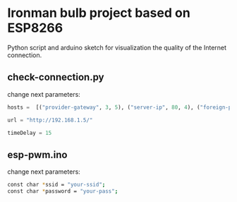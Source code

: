 Ironman bulb project based on ESP8266
======
Python script and arduino sketch for visualization the quality of the Internet connection.

check-connection.py
------------
change next parameters:

```python
hosts =  [("provider-gateway", 3, 5), ("server-ip", 80, 4), ("foreign-public-server", 4, 1), ("public-server", 40, 2) ]

url = "http://192.168.1.5/"

timeDelay = 15 
```

esp-pwm.ino
------------
change next parameters:

```bash
const char *ssid = "your-ssid";
const char *password = "your-pass";
```


